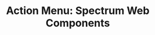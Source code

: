 ---
layout: examples.njk
title: 'Action Menu: Spectrum Web Components'
displayName: Action Menu
componentName: action-menu
componentHeading: sp-action-menu
tags:
  - component-examples
---